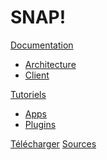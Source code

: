 # SNAP!

[Documentation]()

  * [Architecture](documentation/architecture.md)
  * [Client](documentation/client/index.md)

[Tutoriels]()

  * [Apps](tutoriels/apps/index.md)
  * [Plugins](tutoriels/plugins/index.md)

[Télécharger](download.md)
[Sources](https://github.com/snap-project/)
